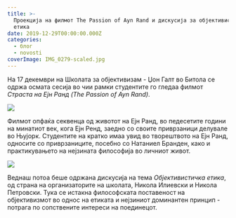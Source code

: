 ```yaml
---
title: >-
  Проекција на филмот The Passion of Ayn Rand и дискусија за објективистичката
  етика
date: 2019-12-29T00:00:00.000Z
categories:
  - блог
  - novosti
coverImage: IMG_0279-scaled.jpg
---
```


На 17 декември на Школата за објективизам - Џон Галт во Битола се одржа осмата сесија во чии рамки студентите го гледаа филмот _Страста на Ејн Ранд (The Passion of Ayn Rand)_.

![](images/IMG_0276-1024x683.jpg)

Филмот опфаќа секвенца од животот на Ејн Ранд, во педесетите години на минатиот век, кога Ејн Ренд, заедно со своите приврзаници делувале во Њујорк. Студентите на кратко имаа увид во творештвото на Ејн Ранд, односите со приврзаниците, посебно со Натаниел Бранден, како и практикувањето на нејзината философија во личниот живот.

![](images/IMG_0266-1024x683.jpg)

Веднаш потоа беше одржана дискусија на тема _Објективистичка етика_, од страна на организаторите на школата, Никола Илиевски и Никола Петровски. Тука се истакна философската поставеност на објективизмот во однос на етиката и нејзиниот доминантен принцип - потрага по сопствените интереси на поединецот.

